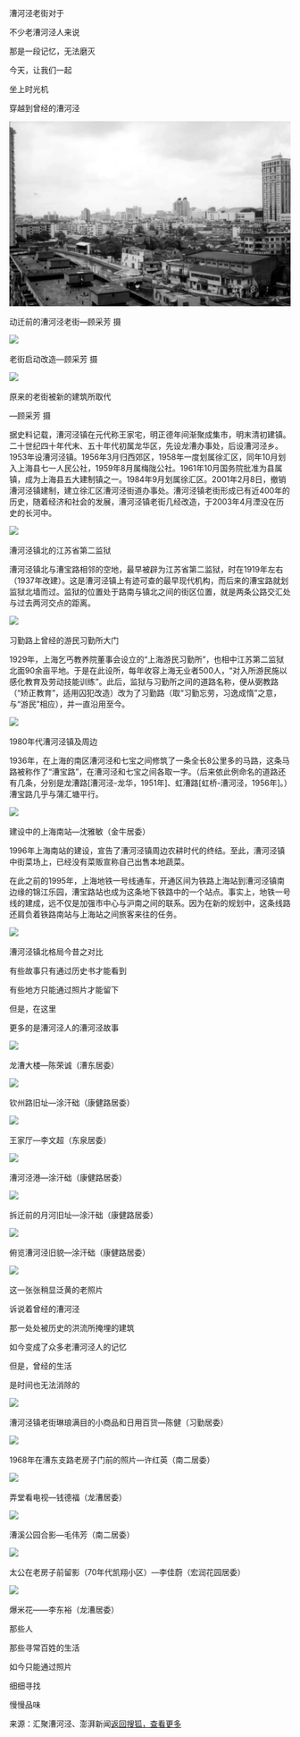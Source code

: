 漕河泾老街对于

不少老漕河泾人来说

那是一段记忆，无法磨灭

今天，让我们一起

坐上时光机

穿越到曾经的漕河泾

![](/markdowns/images/268c204b6f06481897e726fa7a422f2a.jpeg)

动迁前的漕河泾老街—顾采芳 摄

![](/images/d58a69f05905445c93f1435f355b8dda.jpeg)

老街启动改造—顾采芳 摄

![](/images/b7c8df895e89469b947172ce5e641ea5.jpeg)

原来的老街被新的建筑所取代

—顾采芳 摄

据史料记载，漕河泾镇在元代称王家宅，明正德年间渐聚成集市，明末清初建镇。二十世纪四十年代末、五十年代初属龙华区，先设龙漕办事处，后设漕河泾乡。1953年设漕河泾镇。1956年3月归西郊区，1958年一度划属徐汇区，同年10月划入上海县七一人民公社，1959年8月属梅陇公社。1961年10月国务院批准为县属镇，成为上海县五大建制镇之一。1984年9月划属徐汇区。2001年2月8日，撤销漕河泾镇建制，建立徐汇区漕河泾街道办事处。漕河泾镇老街形成已有近400年的历史，随着经济和社会的发展，漕河泾镇老街几经改造，于2003年4月湮没在历史的长河中。

![](/images/d60a48b700474586bed3ed918cac6323.jpeg)

漕河泾镇北的江苏省第二监狱

漕河泾镇北与漕宝路相邻的空地，最早被辟为江苏省第二监狱，时在1919年左右（1937年改建）。这是漕河泾镇上有迹可查的最早现代机构，而后来的漕宝路就划监狱北墙而过。监狱的位置处于路南与镇北之间的街区位置，就是两条公路交汇处与过去两河交点的距离。

![](/images/6515810cb14b45f9aebe155c424511a8.jpeg)

习勤路上曾经的游民习勤所大门

1929年，上海乞丐教养院董事会设立的“上海游民习勤所”，也相中江苏第二监狱北面90余亩平地。于是在此设所，每年收容上海无业者500人，“对入所游民施以感化教育及劳动技能训练”。此后，监狱与习勤所之间的道路名称，便从弼教路（“矫正教育”，适用囚犯改造）改为了习勤路（取“习勤忘劳，习逸成惰”之意，与“游民”相应），并一直沿用至今。

![](/images/fc8d9e3d59594c379232c41bc7d22635.jpeg)

1980年代漕河泾镇及周边

1936年，在上海的南区漕河泾和七宝之间修筑了一条全长8公里多的马路，这条马路被称作了“漕宝路”，在漕河泾和七宝之间各取一字。（后来依此例命名的道路还有几条，分别是龙漕路\[漕河泾-龙华，1951年\]、虹漕路\[虹桥-漕河泾，1956年\]。）漕宝路几乎与蒲汇塘平行。

![](/images/d4be01c6bc634f3ea5b68dee3582c6ba.jpeg)

建设中的上海南站—沈雅敏（金牛居委）

1996年上海南站的建设，宣告了漕河泾镇周边农耕时代的终结。至此，漕河泾镇中街菜场上，已经没有菜贩宣称自己出售本地蔬菜。

在此之前的1995年，上海地铁一号线通车，开通区间为铁路上海站到漕河泾镇南边缘的锦江乐园，漕宝路站也成为这条地下铁路中的一个站点。事实上，地铁一号线的建成，远不仅是加强市中心与沪南之间的联系。因为在新的规划中，这条线路还肩负着铁路南站与上海站之间旅客来往的任务。

![](/images/14807a394f27474a9d8d243bf9f1479b.jpeg)

漕河泾镇北格局今昔之对比

有些故事只有通过历史书才能看到

有些地方只能通过照片才能留下

但是，在这里

更多的是漕河泾人的漕河泾故事

![](/images/da2cff6d18a441729d13fb9b8611ece2.jpeg)

龙漕大楼—陈荣诚（漕东居委）

![](/images/eff08d6933174b77bbb2878e3d5c7926.jpeg)

钦州路旧址—涂汗础（康健路居委）

![](/images/9a716a5bd9a8479abc661379e35c1d7d.jpeg)

王家厅—李文超（东泉居委）

![](/images/3eee36b075a44a18b758054ddf32a247.jpeg)

漕河泾港—涂汗础（康健路居委）

![](/images/4fdc5fc90b674fb98898e25ee9db87db.jpeg)

拆迁前的月河旧址—涂汗础（康健路居委）

![](/images/ac8a095bdfa34e45bdb36c27b3bf8f86.jpeg)

俯览漕河泾旧貌—涂汗础（康健路居委）

![](http://5b0988e595225.cdn.sohucs.com/images/20181026/b3d6110ef5654161a6574722e6577bb8.gif)

这一张张稍显泛黄的老照片

诉说着曾经的漕河泾

那一处处被历史的洪流所掩埋的建筑

如今变成了众多老漕河泾人的记忆

但是，曾经的生活

是时间也无法消除的

![](/images/8fbd560240b644a59a873f1c31f4577b.jpeg)

漕河泾镇老街琳琅满目的小商品和日用百货—陈健（习勤居委）

![](/images/80646104e35343c89163fc1be9f6513b.jpeg)

1968年在漕东支路老房子门前的照片—许红英（南二居委）

![](/images/9a58aca1acdf4c4f9a897372516cfc69.jpeg)

弄堂看电视—钱德福（龙漕居委）

![](/images/ceb055110e9d47178c7f2c373eb986f9.jpeg)

漕溪公园合影—毛伟芳（南二居委）

![](/images/e9f82cab5d0d4380ade24f88dcd680cb.jpeg)

太公在老房子前留影（70年代凯翔小区）—李佳蔚（宏润花园居委）

![](/images/985f44fa661e4f599306e24c21c3de08.jpeg)

爆米花——李东裕（龙漕居委）

那些人

那些寻常百姓的生活

如今只能通过照片

细细寻找

慢慢品味

来源：汇聚漕河泾、澎湃新闻[返回搜狐，查看更多](https://www.sohu.com/?strategyid=00001&spm=smpc.content%2F358_3.content.1.1756273898021FMB3Qpj "点击进入搜狐首页")
